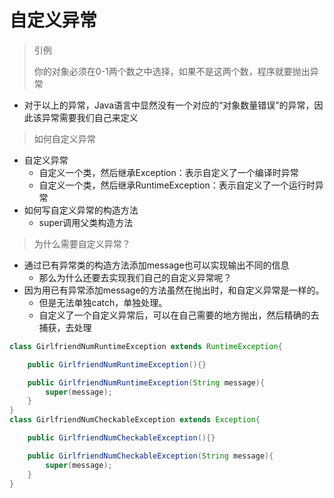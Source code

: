 #   自定义异常

> 引例
>
> 你的对象必须在0-1两个数之中选择，如果不是这两个数，程序就要抛出异常

- 对于以上的异常，Java语言中显然没有一个对应的“对象数量错误”的异常，因此该异常需要我们自己来定义

> 如何自定义异常

- 自定义异常
  - 自定义一个类，然后继承Exception：表示自定义了一个编译时异常
  - 自定义一个类，然后继承RuntimeException：表示自定义了一个运行时异常
- 如何写自定义异常的构造方法
  - super调用父类构造方法

> 为什么需要自定义异常？                                                                                                  

- 通过已有异常类的构造方法添加message也可以实现输出不同的信息
  - 那么为什么还要去实现我们自己的自定义异常呢？
- 因为用已有异常添加message的方法虽然在抛出时，和自定义异常是一样的。
  - 但是无法单独catch，单独处理。
  - 自定义了一个自定义异常后，可以在自己需要的地方抛出，然后精确的去捕获，去处理



```java
class GirlfriendNumRuntimeException extends RuntimeException{

    public GirlfriendNumRuntimeException(){}

    public GirlfriendNumRuntimeException(String message){
        super(message);
    }
}
class GirlfriendNumCheckableException extends Exception{

    public GirlfriendNumCheckableException(){}

    public GirlfriendNumCheckableException(String message){
        super(message);
    }
}
```

